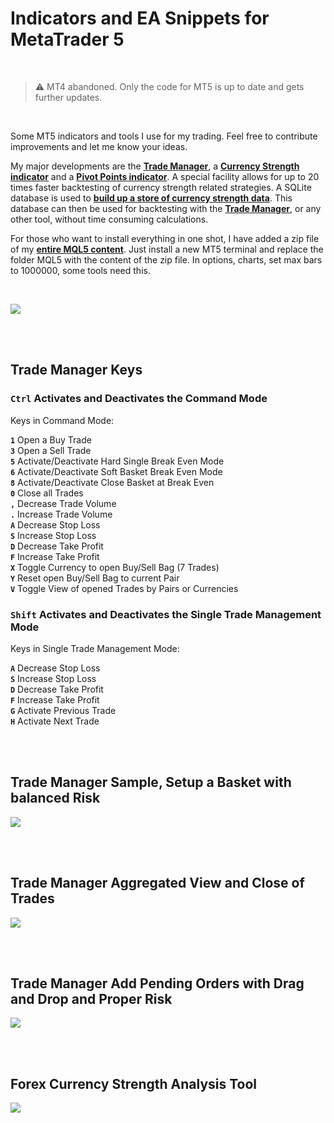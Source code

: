 # Indicators and EA Snippets for MetaTrader 5

<br/>

> :warning: MT4 abandoned. Only the code for MT5 is up to date and gets further updates.

<br/>

Some MT5 indicators and tools I use for my trading. Feel free to contribute improvements and let me know your ideas.

My major developments are the **[Trade Manager](/Trade%20Manager/Trade%20Manager.mq5)**, a **[Currency Strength indicator](/Currency%20Index/CurrencyStrength.mq5)** and a **[Pivot Points indicator](/Pivots/MultiPivots.mq5)**. A special facility allows for up to 20 times faster backtesting of currency strength related strategies. A SQLite database is used to **[build up a store of currency strength data](/EA%20Snippets/CurrencyStrength/CurrencyStrengthWrite3.mq5)**. This database can then be used for backtesting with the **[Trade Manager](/Trade%20Manager/Trade%20Manager.mq5)**, or any other tool, without time consuming calculations.

For those who want to install everything in one shot, I have added a zip file of my **[entire MQL5 content](/MQL5%20Entire%20Content)**. Just install a new MT5 terminal and replace the folder MQL5 with the content of the zip file. In options, charts, set max bars to 1000000, some tools need this.

<br/>

[![](http://img.youtube.com/vi/1ea2rmEVieE/maxresdefault.jpg)](http://www.youtube.com/watch?v=1ea2rmEVieE "MetaTrader 5 Trading Tools")

<br/>
<br/>

## Trade Manager Keys


### <code>Ctrl</code> Activates and Deactivates the Command Mode

   Keys in Command Mode:
   
   **<code>1</code>** Open a Buy Trade<br>
   **<code>3</code>** Open a Sell Trade<br>
   **<code>5</code>** Activate/Deactivate Hard Single Break Even Mode<br>
   **<code>6</code>** Activate/Deactivate Soft Basket Break Even Mode<br>
   **<code>8</code>** Activate/Deactivate Close Basket at Break Even<br>
   **<code>0</code>** Close all Trades<br>
   **<code>,</code>** Decrease Trade Volume<br>
   **<code>.</code>** Increase Trade Volume<br>
   **<code>A</code>** Decrease Stop Loss<br>
   **<code>S</code>** Increase Stop Loss<br>
   **<code>D</code>** Decrease Take Profit<br>
   **<code>F</code>** Increase Take Profit<br>
   **<code>X</code>** Toggle Currency to open Buy/Sell Bag (7 Trades)<br>
   **<code>Y</code>** Reset open Buy/Sell Bag to current Pair<br>
   **<code>V</code>** Toggle View of opened Trades by Pairs or Currencies<br>
 
   
### <code>Shift</code> Activates and Deactivates the Single Trade Management Mode

   Keys in Single Trade Management Mode:

   **<code>A</code>** Decrease Stop Loss<br>
   **<code>S</code>** Increase Stop Loss<br>
   **<code>D</code>** Decrease Take Profit<br>
   **<code>F</code>** Increase Take Profit<br>
   **<code>G</code>** Activate Previous Trade<br>
   **<code>H</code>** Activate Next Trade<br>

<br/>
<br/>

## Trade Manager Sample, Setup a Basket with balanced Risk


[![](http://img.youtube.com/vi/IGt1eQA1peg/maxresdefault.jpg)](http://www.youtube.com/watch?v=IGt1eQA1peg "Trade Manager | Setup Basket with balanced Risk")

<br/>
<br/>

## Trade Manager Aggregated View and Close of Trades


[![](http://img.youtube.com/vi/XUngix22JGs/maxresdefault.jpg)](http://www.youtube.com/watch?v=XUngix22JGs "Trade Manager | Trade Manager Aggregated View of Trades")

<br/>
<br/>

## Trade Manager Add Pending Orders with Drag and Drop and Proper Risk


[![](http://img.youtube.com/vi/UVdEPk4fzwE/maxresdefault.jpg)](http://www.youtube.com/watch?v=UVdEPk4fzwE "Trade Manager | Add Pending Orders with Drag and Drop and Proper Risk")

<br/>
<br/>

## Forex Currency Strength Analysis Tool


[![](http://img.youtube.com/vi/g5eWgzQYdiU/maxresdefault.jpg)](http://www.youtube.com/watch?v=g5eWgzQYdiU "Forex Currency Strength Analysis Tool")

